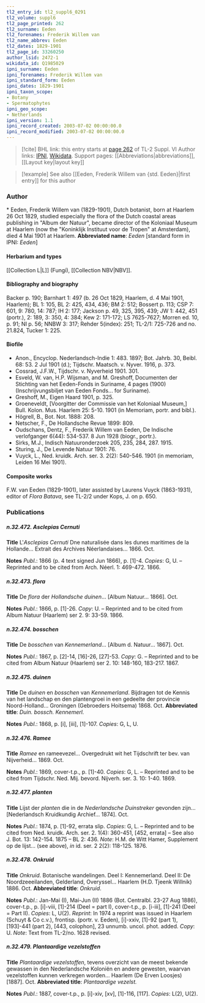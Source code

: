 ```yaml
---
tl2_entry_id: tl2_suppl6_0291
tl2_volume: suppl6
tl2_page_printed: 262
tl2_surname: Eeden
tl2_forenames: Frederik Willem van
tl2_name_abbrev: Eeden
tl2_dates: 1829-1901
tl2_page_id: 33260250
author_lsid: 2472-1
wikidata_id: Q1985029
ipni_surname: Eeden
ipni_forenames: Frederik Willem van
ipni_standard_form: Eeden
ipni_dates: 1829-1901
ipni_taxon_scope: 
- Botany
- Spermatophytes
ipni_geo_scope: 
- Netherlands
ipni_version: 1.1
ipni_record_created: 2003-07-02 00:00:00.0
ipni_record_modified: 2003-07-02 00:00:00.0
---
```


> [!cite] BHL link: this entry starts at [page 262](https://www.biodiversitylibrary.org/page/33260250) of TL-2 Suppl. VI
> Author links: [IPNI](https://www.ipni.org/a/2472-1), [Wikidata](https://www.wikidata.org/wiki/Q1985029). Support pages: [[Abbreviations|abbreviations]], [[Layout key|layout key]]

> [!example] See also [[Eeden, Frederik Willem van {std. Eeden}|first entry]] for this author

### Author

\* Eeden, Frederik Willem van (1829-1901), Dutch botanist, born at Haarlem 26 Oct 1829, studied especially the flora of the Dutch coastal areas publishing in "Album der Natuur", became director of the Koloniaal Museum at Haarlem (now the "Koninklijk Instituut voor de Tropen" at Amsterdam), died 4 Mai 1901 at Haarlem. 
**Abbreviated name**: *Eeden* \[standard form in IPNI: *Eeden*\]

#### Herbarium and types

[[Collection L|L]] (Fungi), [[Collection NBV|NBV]].

#### Bibliography and biography

Backer p. 190; Barnhart 1: 497 (b. 26 Oct 1829, Haarlem, d. 4 Mai 1901, Haarlem); BL 1: 105, BL 2: 425, 434, 436; BM 2: 512; Bossert p. 113; CSP 7: 601, 9: 780, 14: 787; IH 2: 177; Jackson p. 49, 325, 395, 439; JW 1: 442, 451 (portr.), 2: 189, 3: 350, 4: 384; Kew 2: 171-172; LS 7625-7627; Morren ed. 10, p. 91; NI p. 56; NNBW 3: 317; Rehder 5(index): 251; TL-2/1: 725-726 and no. 21.824, Tucker 1: 225.

#### Biofile

- Anon., Encyclop. Nederlandsch-Indie 1: 483. 1897; Bot. Jahrb. 30, Beibl. 68: 53. 2 Jul 1901 (d.); Tijdschr. Maatsch. v. Nyver. 1916, p. 373.
- Cossrad, J.F.W., Tijdschr. v. Nyverheid 1901. 301.
- Esveld, W. van, H.P. Wijsman, and M. Greshoff, Documenten der Stichting van het Eeden-Fonds in Suriname, 4 pages (1900) (Inschrijvungsbiljet van Eeden Fonds... for Suriname).
- Greshoff, M., Eigen Haard 1901, p. 325.
- Groeneveldt, \[Voorgitter der Commissie van het Koloniaal Museum,\] Bull. Kolon. Mus. Haarlem 25: 5-10. 1901 (in Memoriam, portr. and bibl.).
- Högrell, B., Bot. Not. 1888: 208.
- Netscher, F., De Hollandsche Revue 1899: 809.
- Oudschans, Dentz, F., Frederik Willem van Eeden, De Indische verlofganger 6(44): 534-537. 8 Jun 1928 (biogr., portr.).
- Sirks, M.J., Indisch Natuuronderzoek 205, 235, 284, 287. 1915.
- Sturing, J., De Levende Natuur 1901: 76.
- Vuyck, L., Ned. kruidk. Arch. ser. 3. 2(2): 540-546. 1901 (in memoriam, Leiden 16 Mei 1901).

#### Composite works

F.W. van Eeden (1829-1901), later assisted by Laurens Vuyck (1863-1931), editor of *Flora Batava*, see TL-2/2 under Kops, J. on p. 650.

### Publications

##### n.32.472. Asclepias Cernuti

**Title**
L'*Asclepias Cernuti* Dne naturalisée dans les dunes maritimes de la Hollande... Extrait des Archives Néerlandaises... 1866. Oct.

**Notes**
*Publ*.: 1866 (p. 4 text signed Jun 1866), p. \[1\]-4. *Copies*: G, U. – Reprinted and to be cited from Arch. Néerl. 1: 469-472. 1866.

##### n.32.473. flora

**Title**
De *flora* der *Hollandsche duinen*... \[Album Natuur... 1866\]. Oct.

**Notes**
*Publ*.: 1866, p. \[1\]-26. *Copy*: U. – Reprinted and to be cited from Album Natuur (Haarlem) ser 2. 9: 33-59. 1866.

##### n.32.474. bosschen

**Title**
De *bosschen* van *Kennemerland*... \[Album d. Natuur... 1867\]. Oct.

**Notes**
*Publ*.: 1867, p. \[2\]-14, \[16\]-26, \[27\]-53. *Copy*: G. – Reprinted and to be cited from Album Natuur (Haarlem) ser 2. 10: 148-160, 183-217. 1867.

##### n.32.475. duinen

**Title**
De *duinen* en *bosschen* van *Kennemerland*. Bijdragen tot de Kennis van het landschap en den plantengroei in een gedeelte der provincie Noord-Holland... Groningen (Gebroeders Hoitsema) 1868. Oct.
**Abbreviated title**: *Duin. bossch. Kennemerl.*

**Notes**
*Publ*.: 1868, p. \[i\], \[iii\], \[1\]-107. *Copies*: G, L, U.

##### n.32.476. Ramee

**Title**
*Ramee* en rameevezel... Overgedrukt wit het Tijdschrift ter bev. van Nijverheid... 1869. Oct.

**Notes**
*Publ*.: 1869, cover-t.p., p. \[1\]-40. *Copies*: G, L. – Reprinted and to be cited from Tijdschr. Ned. Mij. bevord. Nijverh. ser. 3. 10: 1-40. 1869.

##### n.32.477. planten

**Title**
Lijst der *planten* die in de *Nederlandsche Duinstreker* gevonden zijn... \[Nederlandsch Kruidkundig Archief... 1874\]. Oct.

**Notes**
*Publ*.: 1874, p. \[1\]-92, errata slip. *Copies*: G, L. – Reprinted and to be cited from Ned. kruidk. Arch. ser. 2. 1(4): 360-451, \[452, errata\] – See also J. Bot. 13: 142-154. 1875 – BL 2: 436.
*Note*: H.M. de Witt Hamer, Supplement op de lijst... (see above), *in* id. ser. 2 2(2): 118-125. 1876.

##### n.32.478. Onkruid

**Title**
*Onkruid*. Botanische wandelingen. Deel I: Kennemerland. Deel II: De Noordzeeeilanden, Gelderland, Overyssel... Haarlem (H.D. Tjeenk Willnik) 1886. Oct.
**Abbreviated title**: *Onkruid*.

**Notes**
*Publ*.: Jan-Mai (I), Mai-Jun (II) 1886 (Bot. Centralbl. 23-27 Aug 1886), cover-t.p., p. \[i\]-viii, \[1\]-214 (Deel = part I), cover-t.p., p. \[i-iii\], \[1\]-241 (Deel = Part II). *Copies*: L, U(2).
*Reprint*: In 1974 a reprint was issued in Haarlem (Schuyt & Co c.v.), frontisp. (portr. v. Eeden), \[i\]-xxiv, \[1\]-92 (part 1), \[193\]-441 (part 2), \[443, colophon\], 23 unnumb. uncol. phot. added. *Copy*: U.
*Note*: Text from TL-2/no. 1628 revised.

##### n.32.479. Plantaardige vezelstoffen

**Title**
*Plantaardige vezelstoffen*, tevens overzicht van de meest bekende gewassen in den Nederlandsche Koloniën en andere gewesten, waarvan vezelstoffen kunnen verkregen worden... Haarlem (De Erven Loosjes) \[1887\]. Oct.
**Abbreviated title**: *Plantaardige vezelst.*

**Notes**
*Publ*.: 1887, cover-t.p., p. \[i\]-xiv, \[xv\], \[1\]-116, \[117\]. *Copies*: L(2), U(2).

